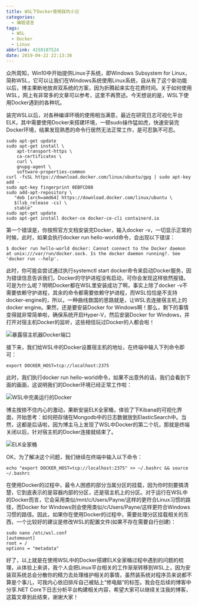 ```yaml
---
title: WSL下Docker使用踩坑小记
categories:
  - 编程语言
tags:
  - WSL
  - Docker
  - Linux
abbrlink: 4159187524
date: 2019-04-22 22:13:36
---
```

众所周知，Win10中开始提供Linux子系统，即Windows Subsystem for Linux，简称WSL，它可以让我们在Windows系统使用Linux系统，自从有了这个新功能以后，博主果断地放弃双系统的方案，因为折腾起来实在花费时间。关于如何使用WSL，网上有非常多的文章可以参考，这里不再赘述。今天想说的是，WSL下使用Docker遇到的各种坑。

装完WSL以后，对各种编译环境的使用相当满意，最近在研究日志可视化平台ELK，其中需要使用Docker来搭建环境，一顿sudo操作猛如虎，快速安装完Docker环境，结果发现熟悉的命令行居然无法正常工作，是可忍孰不可忍。
```Shell
sudo apt-get update
sudo apt-get install \
    apt-transport-https \
    ca-certificates \
    curl \
    gnupg-agent \
    software-properties-common
curl -fsSL https://download.docker.com/linux/ubuntu/gpg | sudo apt-key add -
sudo apt-key fingerprint 0EBFCD88
sudo add-apt-repository \
   "deb [arch=amd64] https://download.docker.com/linux/ubuntu \
   $(lsb_release -cs) \
   stable"
sudo apt-get update
sudo apt-get install docker-ce docker-ce-cli containerd.io
```
第一个错误是，你按照官方文档安装完Docker，输入docker -v，一切显示正常的时候，此时，如果会执行docker run hello-world命令，会出现以下错误：
```Shell
$ docker run hello-world docker: Cannot connect to the Docker daemon at unix:///var/run/docker.sock. Is the docker daemon running?. See 'docker run --help'.
```
此时，你可能会尝试通过执行systemctl start docker命令来启动Docker服务，因为错误信息告诉我们，Docker的守护进程没有启动，可你会发现这样依然报错。可是为什么呢？明明Docker都在WSL里安装成功了啊，事实上除了docker -v不需要依赖守护进程，其余的命令都需要依赖守护进程，而WSL恰恰是不支持docker-engine的，所以，一种曲线救国的思路就是，让WSL去连接宿主机上的docker engine。果然，还是要安装Docker for Windows啊！那么，剩下的事情变得就非常简单啦，确保系统开启Hyper-V，然后安装Docker for Windows，并打开对宿主机Docker的监听，这些相信玩过Docker的人都会啦！

![暴露宿主机器Docker端口](https://ws1.sinaimg.cn/large/4c36074fly1g2oho3u2jcj20m80f8757.jpg)

接下来，我们给WSL中的Docker设置宿主机的地址，在终端中输入下列命令即可：
```Shell
export DOCKER_HOST=tcp://localhost:2375
```
此时，我们执行docker run hello-world命令，如果不出意外的话，我们会看到下面的画面，这说明我们的Docker环境已经正常工作啦：

![WSL中完美运行的Docker](https://ws1.sinaimg.cn/large/4c36074fly1g2ohrctulqj20m80bomy1.jpg)

博主按捺不住内心的激动，果断安装ELK全家桶，体验了下Kibana的可视化界面，开始思考：如何把存储在Mongodb中的日志数据放到ElasticSearch中。当然，这都是后话啦，因为博主马上发现了WSL中Docker的第二个坑，那就是终端关闭以后，针对宿主机的Docker连接就结束了。

![ELK全家桶](https://ws1.sinaimg.cn/large/4c36074fly1g2oht8m7jnj20m80badgj.jpg)

OK，为了解决这个问题，我们继续在终端中输入以下命令：
```Shell
echo "export DOCKER_HOST=tcp://localhost:2375" >> ~/.bashrc && source ~/.bashrc
```
在使用Docker的过程中，最令人困惑的部分当属分区的挂载，因为你时刻要搞清楚，它到底表示的是容器内部的分区，还是宿主机上的分区。对于运行在WSL中的Docker而言，它会采用类似/mnt/c/Users/Payne/<Your-App>这样的更符合Linux习惯的路径，而Docker for Windows则会使用类似/c/Users/Payne/<Your-App>这样更符合Windows习惯的路径。因此，如果你在使用Docker的过程中，需要处理分区挂载相关的东西，一个比较好的建议是修改WSL的配置文件(如果不存在需要自行创建)：
```Shell
sudo nano /etc/wsl.conf
[automount]
root = /
options = "metadata"
```
好了，以上就是在使用WSL中的Docker搭建ELK全家桶过程中遇到的问题的梳理，从体验上来讲，我个人会把Linux平台相关的工作渐渐转移到WSL上，因为安装双系统总会分散你的精力去处理维护相关的事情，虽然装系统对程序员来说都不算是个事儿，可我内心依旧排斥自己被贴上“修电脑”的标签。我会在后续的博客中分享.NET Core下日志分析平台构建相关内容，希望大家可以继续关注我的博客，这篇文章到此结束，谢谢大家！
